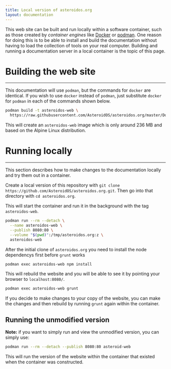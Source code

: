 ```yaml
---
title: Local version of asteroidos.org
layout: documentation
---
```


This web site can be built and run locally within a software container, such as those created by *container engines* like [Docker](https://www.docker.com/) or [podman](https://podman.io/). One reason for doing this is to be able to install and build the documentation without having to load the collection of tools on your real computer. Building and running a documentation server in a local container is the topic of this page.

# Building the web site
---

This documentation will use `podman`, but the commands for `docker` are identical. If you wish to use `docker` instead of `podman`, just substitute `docker` for `podman` in each of the commands shown below.

``` Bash
podman build -t asteroidos-web \
  https://raw.githubusercontent.com/AsteroidOS/asteroidos.org/master/Dockerfile
```

This will create an `asteroidos-web` image which is only around 236 MB and based on the Alpine Linux distribution.

# Running locally
---

This section describes how to make changes to the documentation locally and try them out in a container.

Create a local version of this repository with `git clone https://github.com/AsteroidOS/asteroidos.org.git`. Then go into that directory with `cd asteroidos.org`.

This will start the container and run it in the background with the tag `asteroidos-web`.

``` Bash
podman run --rm --detach \
  --name asteroidos-web \
  --publish 8080:80 \
  --volume "$(pwd)":/tmp/asteroidos.org:z \
  asteroidos-web
```

After the initial clone of `asteroidos.org` you need to install the node dependencys first before `grunt` works

``` Bash
podman exec asteroidos-web npm install
```

This will rebuild the website and you will be able to see it by pointing your browser to `localhost:8080/`.  

``` Bash
podman exec asteroidos-web grunt
```

If you decide to make changes to your copy of the website, you can make the changes and then rebuild by running `grunt` again within the container.

## Running the unmodified version

**Note:** if you want to simply run and view the unmodified version, you can simply use:

``` Bash
podman run --rm --detach --publish 8080:80 asteroid-web
```

This will run the version of the website within the container that existed when the container was constructed.
